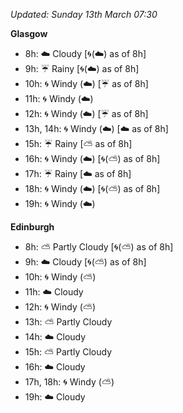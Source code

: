 *Updated: Sunday 13th March 07:30*

**Glasgow**

* 8h: :cloud: Cloudy [:cyclone:(:cloud:) as of 8h]
* 9h: :umbrella: Rainy [:cyclone:(:cloud:) as of 8h]
* 10h: :cyclone: Windy (:cloud:) [:umbrella: as of 8h]
* 11h: :cyclone: Windy (:cloud:)
* 12h: :cyclone: Windy (:cloud:) [:umbrella: as of 8h]
* 13h, 14h: :cyclone: Windy (:cloud:) [:cloud: as of 8h]
* 15h: :umbrella: Rainy [:partly_sunny: as of 8h]
* 16h: :cyclone: Windy (:cloud:) [:cyclone:(:partly_sunny:) as of 8h]
* 17h: :umbrella: Rainy [:cloud: as of 8h]
* 18h: :cyclone: Windy (:cloud:) [:cyclone:(:partly_sunny:) as of 8h]
* 19h: :cyclone: Windy (:cloud:)

**Edinburgh**

* 8h: :partly_sunny: Partly Cloudy [:cyclone:(:partly_sunny:) as of 8h]
* 9h: :cloud: Cloudy [:cyclone:(:partly_sunny:) as of 8h]
* 10h: :cyclone: Windy (:partly_sunny:)
* 11h: :cloud: Cloudy
* 12h: :cyclone: Windy (:partly_sunny:)
* 13h: :partly_sunny: Partly Cloudy
* 14h: :cloud: Cloudy
* 15h: :partly_sunny: Partly Cloudy
* 16h: :cloud: Cloudy
* 17h, 18h: :cyclone: Windy (:partly_sunny:)
* 19h: :cloud: Cloudy
